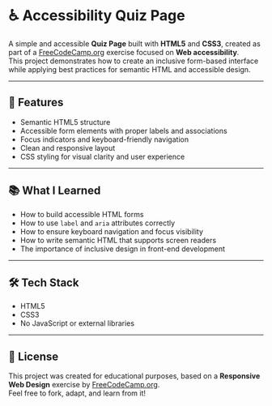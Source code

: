 # ♿ Accessibility Quiz Page

A simple and accessible **Quiz Page** built with **HTML5** and **CSS3**, created as part of a [FreeCodeCamp.org](https://www.freecodecamp.org) exercise focused on **Web accessibility**.  
This project demonstrates how to create an inclusive form-based interface while applying best practices for semantic HTML and accessible design.

---

## 🚀 Features

- Semantic HTML5 structure  
- Accessible form elements with proper labels and associations  
- Focus indicators and keyboard-friendly navigation  
- Clean and responsive layout  
- CSS styling for visual clarity and user experience

---

## 📚 What I Learned

- How to build accessible HTML forms  
- How to use `label` and `aria` attributes correctly  
- How to ensure keyboard navigation and focus visibility  
- How to write semantic HTML that supports screen readers  
- The importance of inclusive design in front-end development

---

## 🛠 Tech Stack

- HTML5  
- CSS3  
- No JavaScript or external libraries

---


## 📝 License

This project was created for educational purposes, based on a **Responsive Web Design** exercise by [FreeCodeCamp.org](https://www.freecodecamp.org).  
Feel free to fork, adapt, and learn from it!

